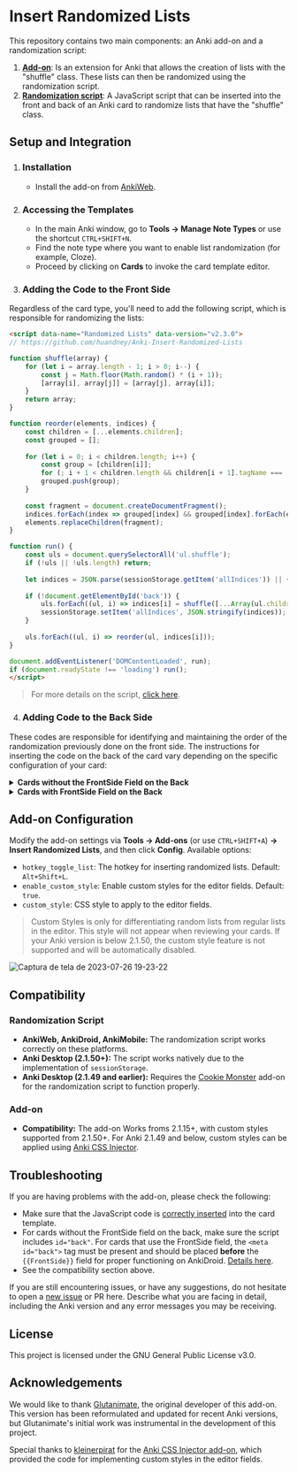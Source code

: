 # Insert Randomized Lists

This repository contains two main components: an Anki add-on and a randomization script:

1. **[Add-on](https://github.com/huandney/Anki-Insert-Randomized-Lists/tree/main/src/addon)**: Is an extension for Anki that allows the creation of lists with the "shuffle" class. These lists can then be randomized using the randomization script.
2. **[Randomization script](https://github.com/huandney/Anki-Insert-Randomized-Lists/tree/main/src/card)**: A JavaScript script that can be inserted into the front and back of an Anki card to randomize lists that have the "shuffle" class.

## Setup and Integration

1. ### Installation
    - Install the add-on from [AnkiWeb](https://ankiweb.net/shared/info/1610249201).

2. ### Accessing the Templates
    
    - In the main Anki window, go to **Tools → Manage Note Types** or use the shortcut `CTRL+SHIFT+N`.
    - Find the note type where you want to enable list randomization (for example, Cloze).
    - Proceed by clicking on **Cards** to invoke the card template editor.

3. ### Adding the Code to the Front Side
Regardless of the card type, you'll need to add the following script, which is responsible for randomizing the lists:
```html
<script data-name="Randomized Lists" data-version="v2.3.0">
// https://github.com/huandney/Anki-Insert-Randomized-Lists

function shuffle(array) {
    for (let i = array.length - 1; i > 0; i--) {
        const j = Math.floor(Math.random() * (i + 1));
        [array[i], array[j]] = [array[j], array[i]];
    }
    return array;
}

function reorder(elements, indices) {
    const children = [...elements.children];
    const grouped = [];
    
    for (let i = 0; i < children.length; i++) {
        const group = [children[i]];
        for (; i + 1 < children.length && children[i + 1].tagName === 'UL'; group.push(children[++i]));
        grouped.push(group);
    }
    
    const fragment = document.createDocumentFragment();
    indices.forEach(index => grouped[index] && grouped[index].forEach(el => fragment.appendChild(el)));
    elements.replaceChildren(fragment);
}

function run() {
    const uls = document.querySelectorAll('ul.shuffle');
    if (!uls || !uls.length) return;
    
    let indices = JSON.parse(sessionStorage.getItem('allIndices')) || {};
    
    if (!document.getElementById('back')) {
        uls.forEach((ul, i) => indices[i] = shuffle([...Array(ul.children.length).keys()]));
        sessionStorage.setItem('allIndices', JSON.stringify(indices));
    }
    
    uls.forEach((ul, i) => reorder(ul, indices[i]));
}

document.addEventListener('DOMContentLoaded', run);
if (document.readyState !== 'loading') run();
</script>
```
> For more details on the script, [click here](https://github.com/huandney/Anki-Insert-Randomized-Lists/tree/main/src/card).

4. ### Adding Code to the Back Side
These codes are responsible for identifying and maintaining the order of the randomization previously done on the front side.
The instructions for inserting the code on the back of the card vary depending on the specific configuration of your card:

<details>
  <summary><strong>Cards without the FrontSide Field on the Back</strong></summary>
    
If your card does not have the `{{FrontSide}}` field, you should add the entire script with the addition of the `id="back"` to the metadata, as shown below:
  
```html
<script data-name="Randomized Lists" data-version="v2.3.0" id="back">
// https://github.com/huandney/Anki-Insert-Randomized-Lists

function shuffle(array) {
    for (let i = array.length - 1; i > 0; i--) {
        const j = Math.floor(Math.random() * (i + 1));
        [array[i], array[j]] = [array[j], array[i]];
    }
    return array;
}

function reorder(elements, indices) {
    const children = [...elements.children];
    const grouped = [];
    
    for (let i = 0; i < children.length; i++) {
        const group = [children[i]];
        for (; i + 1 < children.length && children[i + 1].tagName === 'UL'; group.push(children[++i]));
        grouped.push(group);
    }
    
    const fragment = document.createDocumentFragment();
    indices.forEach(index => grouped[index] && grouped[index].forEach(el => fragment.appendChild(el)));
    elements.replaceChildren(fragment);
}

function run() {
    const uls = document.querySelectorAll('ul.shuffle');
    if (!uls || !uls.length) return;
    
    let indices = JSON.parse(sessionStorage.getItem('allIndices')) || {};
    
    if (!document.getElementById('back')) {
        uls.forEach((ul, i) => indices[i] = shuffle([...Array(ul.children.length).keys()]));
        sessionStorage.setItem('allIndices', JSON.stringify(indices));
    }
    
    uls.forEach((ul, i) => reorder(ul, indices[i]));
}

document.addEventListener('DOMContentLoaded', run);
if (document.readyState !== 'loading') run();
</script>
```
</details>

<details>
  <summary><strong>Cards with FrontSide Field on the Back</strong></summary>
    
For cards that use the FrontSide field on the back, you don't need to add the entire script again. Simply insert the following metatag before the `{{FrontSide}}` field:
    
```html
<meta id="back">
```
> - This metatag ensures that the script correctly recognizes the back of the card and maintains the randomization order previously set on the front.
> - Placing this metatag before the `{{FrontSide}}` field is crucial for proper functioning on AnkiDroid.
</details>

## Add-on Configuration

Modify the add-on settings via **Tools → Add-ons** (or use `CTRL+SHIFT+A`) **→ Insert Randomized Lists**, and then click **Config**. Available options:

- `hotkey_toggle_list`: The hotkey for inserting randomized lists. Default: `Alt+Shift+L`.
- `enable_custom_style`: Enable custom styles for the editor fields. Default: `true`.
- `custom_style`: CSS style to apply to the editor fields.

> Custom Styles is only for differentiating random lists from regular lists in the editor. This style will not appear when reviewing your cards.
> If your Anki version is below 2.1.50, the custom style feature is not supported and will be automatically disabled.

![Captura de tela de 2023-07-26 19-23-22](https://github.com/huandney/Anki-Insert-Randomized-Lists/assets/19948348/1facd2a6-a565-4124-bc45-eaf105a2124a)

## Compatibility

### Randomization Script

- **AnkiWeb, AnkiDroid, AnkiMobile:** The randomization script works correctly on these platforms.
- **Anki Desktop (2.1.50+):** The script works natively due to the implementation of `sessionStorage`.
- **Anki Desktop (2.1.49 and earlier):** Requires the [Cookie Monster](https://ankiweb.net/shared/info/1501583548) add-on for the randomization script to function properly.

### Add-on

- **Compatibility:** The add-on Works froms 2.1.15+, with custom styles supported from 2.1.50+. For Anki 2.1.49 and below, custom styles can be applied using [Anki CSS Injector](https://ankiweb.net/shared/info/181103283).

## Troubleshooting

If you are having problems with the add-on, please check the following:

* Make sure that the JavaScript code is [correctly inserted](#adding-the-code-to-the-front-side) into the card template.
* For cards without the FrontSide field on the back, make sure the script includes `id="back"`. For cards that use the FrontSide field, the `<meta id="back">` tag must be present and should be placed **before** the `{{FrontSide}}` field for proper functioning on AnkiDroid. [Details here](#4-adding-code-to-the-back-side).
* See the compatibility section above.

If you are still encountering issues, or have any suggestions, do not hesitate to open a [new issue](https://github.com/huandney/Anki-Insert-Randomized-Lists/issues) or PR here. Describe what you are facing in detail, including the Anki version and any error messages you may be receiving.

## License

This project is licensed under the GNU General Public License v3.0.

## Acknowledgements

We would like to thank [Glutanimate](https://github.com/glutanimate/anki-addons-misc/tree/master/src/editor_random_list), the original developer of this add-on. This version has been reformulated and updated for recent Anki versions, but Glutanimate's initial work was instrumental in the development of this project.

Special thanks to [kleinerpirat](https://github.com/kleinerpirat) for the [Anki CSS Injector add-on](https://github.com/kleinerpirat/anki-css-injector), which provided the code for implementing custom styles in the editor fields.
